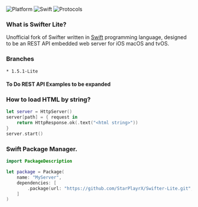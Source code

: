 ![Platform](https://img.shields.io/badge/Platform-iOS%20&%20macOS%20&%20tvOS-4BC51D.svg?style=flat)
![Swift](https://img.shields.io/badge/Swift-5.1-4BC51D.svg?style=flat)
![Protocols](https://img.shields.io/badge/Protocols-HTTP%201.1-4BC51D.svg?style=flat)


### What is Swifter Lite?

Unofficial fork of Swifter written in [Swift](https://developer.apple.com/swift/) programming language, designed to be an REST API embedded web server for iOS macOS and tvOS.

### Branches
`* 1.5.1-Lite`

#### To Do REST API Examples to be expanded

### How to load HTML by string?
```swift
let server = HttpServer()
server[path] = { request in
    return HttpResponse.ok(.text("<html string>"))
}
server.start()
```

### Swift Package Manager.
```swift
import PackageDescription

let package = Package(
    name: "MyServer",
    dependencies: [
        .package(url: "https://github.com/StarPlayrX/Swifter-Lite.git", .upToNextMajor(from: "1.5.1"))
    ]
)
```
